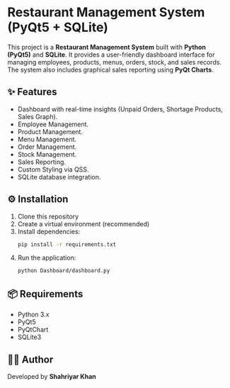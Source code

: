 # Restaurant Management System (PyQt5 + SQLite)

This project is a **Restaurant Management System** built with **Python (PyQt5)** and **SQLite**. 
It provides a user-friendly dashboard interface for managing employees, products, menus, orders, stock, and sales records. 
The system also includes graphical sales reporting using **PyQt Charts**.

## ✨ Features
- Dashboard with real-time insights (Unpaid Orders, Shortage Products, Sales Graph).
- Employee Management.
- Product Management.
- Menu Management.
- Order Management.
- Stock Management.
- Sales Reporting.
- Custom Styling via QSS.
- SQLite database integration.

## ⚙️ Installation
1. Clone this repository  
2. Create a virtual environment (recommended)  
3. Install dependencies:  
   ```bash
   pip install -r requirements.txt
   ```  
4. Run the application:  
   ```bash
   python Dashboard/dashboard.py
   ```

## 📦 Requirements
- Python 3.x
- PyQt5
- PyQtChart
- SQLite3

## 👨‍💻 Author
Developed by **Shahriyar Khan**
